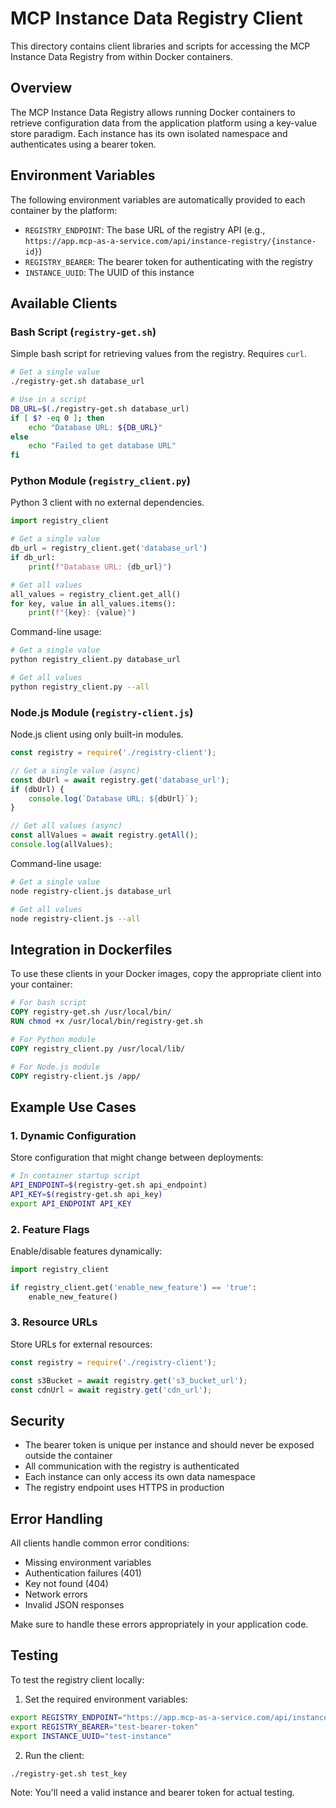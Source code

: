# MCP Instance Data Registry Client

This directory contains client libraries and scripts for accessing the MCP Instance Data Registry from within Docker containers.

## Overview

The MCP Instance Data Registry allows running Docker containers to retrieve configuration data from the application platform using a key-value store paradigm. Each instance has its own isolated namespace and authenticates using a bearer token.

## Environment Variables

The following environment variables are automatically provided to each container by the platform:

- `REGISTRY_ENDPOINT`: The base URL of the registry API (e.g., `https://app.mcp-as-a-service.com/api/instance-registry/{instance-id}`)
- `REGISTRY_BEARER`: The bearer token for authenticating with the registry
- `INSTANCE_UUID`: The UUID of this instance

## Available Clients

### Bash Script (`registry-get.sh`)

Simple bash script for retrieving values from the registry. Requires `curl`.

```bash
# Get a single value
./registry-get.sh database_url

# Use in a script
DB_URL=$(./registry-get.sh database_url)
if [ $? -eq 0 ]; then
    echo "Database URL: ${DB_URL}"
else
    echo "Failed to get database URL"
fi
```

### Python Module (`registry_client.py`)

Python 3 client with no external dependencies.

```python
import registry_client

# Get a single value
db_url = registry_client.get('database_url')
if db_url:
    print(f"Database URL: {db_url}")

# Get all values
all_values = registry_client.get_all()
for key, value in all_values.items():
    print(f"{key}: {value}")
```

Command-line usage:
```bash
# Get a single value
python registry_client.py database_url

# Get all values
python registry_client.py --all
```

### Node.js Module (`registry-client.js`)

Node.js client using only built-in modules.

```javascript
const registry = require('./registry-client');

// Get a single value (async)
const dbUrl = await registry.get('database_url');
if (dbUrl) {
    console.log(`Database URL: ${dbUrl}`);
}

// Get all values (async)
const allValues = await registry.getAll();
console.log(allValues);
```

Command-line usage:
```bash
# Get a single value
node registry-client.js database_url

# Get all values
node registry-client.js --all
```

## Integration in Dockerfiles

To use these clients in your Docker images, copy the appropriate client into your container:

```dockerfile
# For bash script
COPY registry-get.sh /usr/local/bin/
RUN chmod +x /usr/local/bin/registry-get.sh

# For Python module
COPY registry_client.py /usr/local/lib/

# For Node.js module
COPY registry-client.js /app/
```

## Example Use Cases

### 1. Dynamic Configuration

Store configuration that might change between deployments:

```bash
# In container startup script
API_ENDPOINT=$(registry-get.sh api_endpoint)
API_KEY=$(registry-get.sh api_key)
export API_ENDPOINT API_KEY
```

### 2. Feature Flags

Enable/disable features dynamically:

```python
import registry_client

if registry_client.get('enable_new_feature') == 'true':
    enable_new_feature()
```

### 3. Resource URLs

Store URLs for external resources:

```javascript
const registry = require('./registry-client');

const s3Bucket = await registry.get('s3_bucket_url');
const cdnUrl = await registry.get('cdn_url');
```

## Security

- The bearer token is unique per instance and should never be exposed outside the container
- All communication with the registry is authenticated
- Each instance can only access its own data namespace
- The registry endpoint uses HTTPS in production

## Error Handling

All clients handle common error conditions:

- Missing environment variables
- Authentication failures (401)
- Key not found (404)
- Network errors
- Invalid JSON responses

Make sure to handle these errors appropriately in your application code.

## Testing

To test the registry client locally:

1. Set the required environment variables:
```bash
export REGISTRY_ENDPOINT="https://app.mcp-as-a-service.com/api/instance-registry/test-instance"
export REGISTRY_BEARER="test-bearer-token"
export INSTANCE_UUID="test-instance"
```

2. Run the client:
```bash
./registry-get.sh test_key
```

Note: You'll need a valid instance and bearer token for actual testing.
